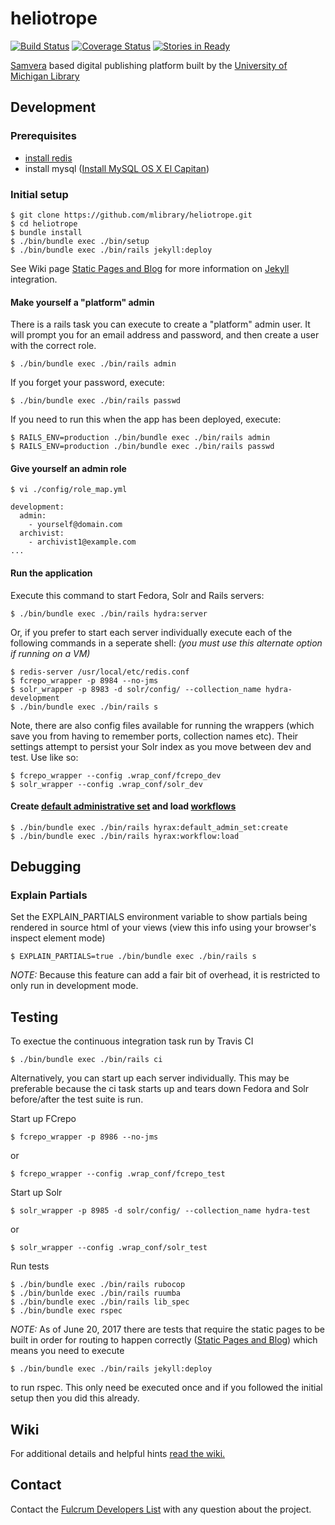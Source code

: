 # heliotrope

[![Build Status](https://travis-ci.org/mlibrary/heliotrope.svg?branch=master)](https://travis-ci.org/mlibrary/heliotrope)
[![Coverage Status](https://coveralls.io/repos/github/mlibrary/heliotrope/badge.svg?branch=master)](https://coveralls.io/github/mlibrary/heliotrope?branch=master)
[![Stories in Ready](https://badge.waffle.io/mlibrary/heliotrope.png?label=ready&title=Ready)](https://waffle.io/mlibrary/heliotrope)

[Samvera](https://wiki.duraspace.org/display/samvera/Samvera) based digital publishing platform built by the [University of Michigan Library](https://www.lib.umich.edu/)

## Development

### Prerequisites

  * [install redis](https://github.com/mlibrary/heliotrope/wiki/Background-Jobs#how-to-install-redis)
  * install mysql ([Install MySQL OS X El Capitan](https://github.com/mlibrary/heliotrope/wiki/Install-MySQL-on-OS-X-El-Capitan))

### Initial setup

```
$ git clone https://github.com/mlibrary/heliotrope.git
$ cd heliotrope
$ bundle install
$ ./bin/bundle exec ./bin/setup
$ ./bin/bundle exec ./bin/rails jekyll:deploy
```  
See Wiki page [Static Pages and Blog](https://github.com/mlibrary/heliotrope/wiki/Static-Pages-and-Blog) for more information on [Jekyll](https://jekyllrb.com/) integration.

#### Make yourself a "platform" admin

There is a rails task you can execute to create a "platform" admin user.  It will prompt you for an email address and password, and then create a user with the correct role.
```
$ ./bin/bundle exec ./bin/rails admin
```
If you forget your password, execute:
```
$ ./bin/bundle exec ./bin/rails passwd
```
If you need to run this when the app has been deployed, execute:
```
$ RAILS_ENV=production ./bin/bundle exec ./bin/rails admin
$ RAILS_ENV=production ./bin/bundle exec ./bin/rails passwd
```

#### Give yourself an admin role

```
$ vi ./config/role_map.yml
```
```
development:
  admin:   
    - yourself@domain.com 
  archivist:
    - archivist1@example.com
...
```

#### Run the application

Execute this command to start Fedora, Solr and Rails servers:
```
$ ./bin/bundle exec ./bin/rails hydra:server
```
Or, if you prefer to start each server individually execute each of the following commands in a seperate shell: *(you must use this alternate option if running on a VM)*

```
$ redis-server /usr/local/etc/redis.conf
$ fcrepo_wrapper -p 8984 --no-jms
$ solr_wrapper -p 8983 -d solr/config/ --collection_name hydra-development 
$ ./bin/bundle exec ./bin/rails s
```

Note, there are also config files available for running the wrappers (which save you from having to remember ports, collection names etc). Their settings attempt to persist your Solr index as you move between dev and test. Use like so:
```
$ fcrepo_wrapper --config .wrap_conf/fcrepo_dev
$ solr_wrapper --config .wrap_conf/solr_dev
```

#### Create [default administrative set](https://github.com/samvera/hyrax#create-default-administrative-set) and load [workflows](https://github.com/samvera/hyrax/wiki/Defining-a-Workflow)
```
$ ./bin/bundle exec ./bin/rails hyrax:default_admin_set:create
$ ./bin/bundle exec ./bin/rails hyrax:workflow:load
```
## Debugging

### Explain Partials

Set the EXPLAIN_PARTIALS environment variable to show partials being rendered in source html of your views
(view this info using your browser's inspect element mode)

```
$ EXPLAIN_PARTIALS=true ./bin/bundle exec ./bin/rails s
```

*NOTE:* Because this feature can add a fair bit of overhead, it is restricted
to only run in development mode.

## Testing

To exectue the continuous integration task run by Travis CI

```
$ ./bin/bundle exec ./bin/rails ci
```

Alternatively, you can start up each server individually.  This may be preferable because the ci task starts up and tears down Fedora and Solr before/after the test suite is run.

Start up FCrepo
```
$ fcrepo_wrapper -p 8986 --no-jms 
```
or
```
$ fcrepo_wrapper --config .wrap_conf/fcrepo_test
```
Start up Solr
```
$ solr_wrapper -p 8985 -d solr/config/ --collection_name hydra-test 
```
or
```
$ solr_wrapper --config .wrap_conf/solr_test
```
Run tests
```
$ ./bin/bundle exec ./bin/rails rubocop
$ ./bin/bunlde exec ./bin/rails ruumba
$ ./bin/bundle exec ./bin/rails lib_spec
$ ./bin/bundle exec rspec
```
*NOTE:* As of June 20, 2017 there are tests that require the static pages to be built in order for routing to happen correctly ([Static Pages and Blog](https://github.com/mlibrary/heliotrope/wiki/Static-Pages-and-Blog)) which means you need to execute
```
$ ./bin/bundle exec ./bin/rails jekyll:deploy
```
to run rspec.  This only need be executed once and if you followed the initial setup then you did this already.

## Wiki

For additional details and helpful hints [read the wiki.](https://github.com/mlibrary/heliotrope/wiki)

## Contact

Contact the [Fulcrum Developers List](mailto:fulcrum-dev@umich.edu) with any question about the project.
